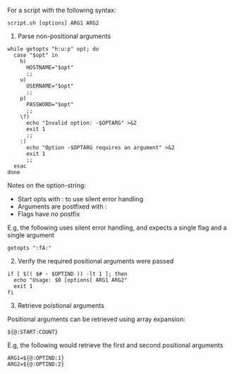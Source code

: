 For a script with the following syntax:

```shell
script.sh [options] ARG1 ARG2
```

1. Parse non-positional arguments

```shell
while getopts "h:u:p" opt; do
  case "$opt" in
    h) 
      HOSTNAME="$opt" 
      ;;
    u) 
      USERNAME="$opt" 
      ;;
    p) 
      PASSWORD="$opt" 
      ;;
    \?) 
      echo "Invalid option: -$OPTARG" >&2
      exit 1
      ;;
    :) 
      echo "Option -$OPTARG requires an argument" >&2
      exit 1
      ;;
  esac
done
```

Notes on the option-string:
* Start opts with : to use silent error handling
* Arguments are postfixed with :
* Flags have no postfix

E.g, the following uses silent error handling, and expects a single flag and a single argument

```shell
getopts ":fA:"
```

2. Verify the required positional arguments were passed

```shell
if [ $(( $# - $OPTIND )) -lt 1 ]; then
  echo "Usage: $0 [options[ ARG1 ARG2"
  exit 1
fi
```

3. Retrieve poistional arguments

Positional arguments can be retrieved using array expansion:

```shell
${@:START:COUNT}
```

E.g, the following would retrieve the first and second positional arguments

```shell
ARG1=${@:OPTIND:1}
ARG2=${@:OPTIND:2}
```


